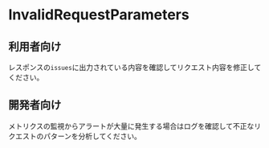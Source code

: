 # InvalidRequestParameters

## 利用者向け

レスポンスの`issues`に出力されている内容を確認してリクエスト内容を修正してください。

## 開発者向け

メトリクスの監視からアラートが大量に発生する場合はログを確認して不正なリクエストのパターンを分析してください。
